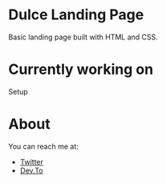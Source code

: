 # Dulce Landing Page

Basic landing page built with HTML and CSS.

# Currently working on

Setup

# About

You can reach me at:

- [Twitter](https://twitter.com/miss_elliev/)
- [Dev.To](https://dev.to/misselliev)
